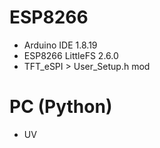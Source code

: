 # ESP8266
- Arduino IDE 1.8.19
- ESP8266 LittleFS 2.6.0
- TFT_eSPI > User_Setup.h mod

# PC (Python)
- UV